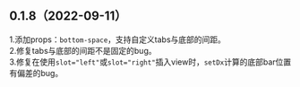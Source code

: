 ## 0.1.8（2022-09-11）
1.添加props：`bottom-space`，支持自定义tabs与底部的间距。  
2.修复tabs与底部的间距不是固定的bug。  
3.修复在使用`slot="left"`或`slot="right"`插入view时，`setDx`计算的底部bar位置有偏差的bug。
